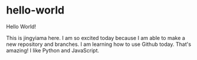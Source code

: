 # hello-world
Hello World!

This is jingyiama here. I am so excited today because I am able to make a new repository and branches. I am learning how to use Github today. That's amazing! I like Python and JavaScript.
